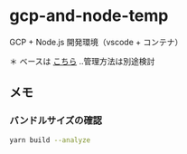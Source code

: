 # gcp-and-node-temp

GCP + Node.js 開発環境（vscode + コンテナ）

＊ ベースは [こちら](https://github.com/D-A-I/base-node-template) ..管理方法は別途検討

## メモ

### バンドルサイズの確認

```bash
yarn build --analyze
```
